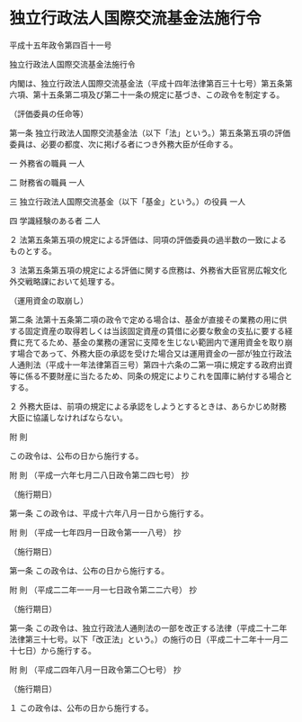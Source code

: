 # 独立行政法人国際交流基金法施行令

平成十五年政令第四百十一号

独立行政法人国際交流基金法施行令

内閣は、独立行政法人国際交流基金法（平成十四年法律第百三十七号）第五条第六項、第十五条第二項及び第二十一条の規定に基づき、この政令を制定する。

（評価委員の任命等）

第一条 独立行政法人国際交流基金法（以下「法」という。）第五条第五項の評価委員は、必要の都度、次に掲げる者につき外務大臣が任命する。

一 外務省の職員 一人

二 財務省の職員 一人

三 独立行政法人国際交流基金（以下「基金」という。）の役員 一人

四 学識経験のある者 二人

２ 法第五条第五項の規定による評価は、同項の評価委員の過半数の一致によるものとする。

３ 法第五条第五項の規定による評価に関する庶務は、外務省大臣官房広報文化外交戦略課において処理する。

（運用資金の取崩し）

第二条 法第十五条第二項の政令で定める場合は、基金が直接その業務の用に供する固定資産の取得若しくは当該固定資産の賃借に必要な敷金の支払に要する経費に充てるため、基金の業務の運営に支障を生じない範囲内で運用資金を取り崩す場合であって、外務大臣の承認を受けた場合又は運用資金の一部が独立行政法人通則法（平成十一年法律第百三号）第四十六条の二第一項に規定する政府出資等に係る不要財産に当たるため、同条の規定によりこれを国庫に納付する場合とする。

２ 外務大臣は、前項の規定による承認をしようとするときは、あらかじめ財務大臣に協議しなければならない。

附 則

この政令は、公布の日から施行する。

附 則 （平成一六年七月二八日政令第二四七号） 抄

（施行期日）

第一条 この政令は、平成十六年八月一日から施行する。

附 則 （平成一七年四月一日政令第一一八号） 抄

（施行期日）

第一条 この政令は、公布の日から施行する。

附 則 （平成二二年一一月一七日政令第二二六号） 抄

（施行期日）

第一条 この政令は、独立行政法人通則法の一部を改正する法律（平成二十二年法律第三十七号。以下「改正法」という。）の施行の日（平成二十二年十一月二十七日）から施行する。

附 則 （平成二四年八月一日政令第二〇七号） 抄

（施行期日）

１ この政令は、公布の日から施行する。
